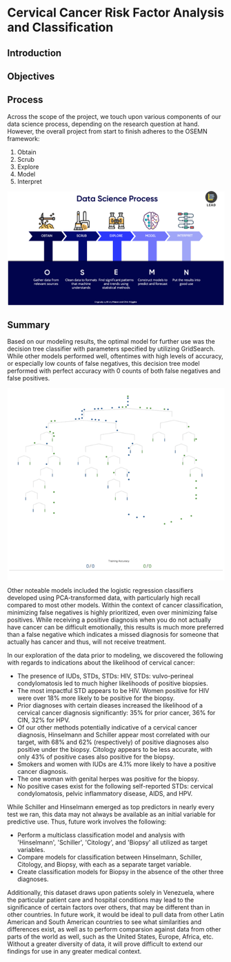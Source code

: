 
# Cervical Cancer Risk Factor Analysis and Classification


## Introduction


## Objectives


## Process

Across the scope of the project, we touch upon various components of our data science process, depending on the research question at hand. However, the overall project from start to finish adheres to the OSEMN framework:

1. Obtain
2. Scrub
3. Explore
4. Model
5. Interpret

<img src='Images/OSEMN _framework.png'>

## Summary

Based on our modeling results, the optimal model for further use was the decision tree classifier with parameters specified by utilizing GridSearch. While other models performed well, oftentimes with high levels of accuracy, or especially low counts of false negatives, this decision tree model performed with perfect accuracy with 0 counts of both false negatives and false positives.

<img src='Images/dt.gif' align="middle">

Other noteable models included the logistic regression classifiers developed using PCA-transformed data, with particularly high recall compared to most other models. Within the context of cancer classification, minimizing false negatives is highly prioritized, even over minimizing false positives. While receiving a positive diagnosis when you do not actually have cancer can be difficult emotionally, this results is much more preferred than a false negative which indicates a missed diagnosis for someone that actually has cancer and thus, will not receive treatment.

In our exploration of the data prior to modeling, we discovered the following with regards to indications about the likelihood of cervical cancer:
* The presence of IUDs, STDs, STDs: HIV, STDs: vulvo-perineal condylomatosis led to much higher likelihoods of positive biopsies.
* The most impactful STD appears to be HIV. Women positive for HIV were over 18% more likely to be positive for the biopsy.
* Prior diagnoses with certain dieases increased the likelihood of a cervical cancer diagnosis significantly: 35% for prior cancer, 36% for CIN, 32% for HPV.
* Of our other methods potentially indicative of a cervical cancer diagnosis, Hinselmann and Schiller appear most correlated with our target, with 68% and 62% (respectively) of positive diagnoses also positive under the biopsy. Citology appears to be less accurate, with only 43% of positive cases also positive for the biopsy.
* Smokers and women with IUDs are 4.1% more likely to have a positive cancer diagnosis.
* The one woman with genital herpes was positive for the biopsy.
* No positive cases exist for the following self-reported STDs: cervical condylomatosis, pelvic inflammatory disease, AIDS, and HPV.

While Schiller and Hinselmann emerged as top predictors in nearly every test we ran, this data may not always be available as an initial variable for predictive use. Thus, future work involves the following:
* Perform a multiclass classification model and analysis with 'Hinselmann', 'Schiller', 'Citology', and 'Biopsy' all utilized as target variables.
* Compare models for classification between Hinselmann, Schiller, Citology, and Biopsy, with each as a separate target variable.
* Create classification models for Biopsy in the absence of the other three diagnoses.

Additionally, this dataset draws upon patients solely in Venezuela, where the particular patient care and hospital conditions may lead to the significance of certain factors over others, that may be different than in other countries. In future work, it would be ideal to pull data from other Latin American and South American countries to see what similarities and differences exist, as well as to perform comparsion against data from other parts of the world as well, such as the United States, Europe, Africa, etc. Without a greater diversity of data, it will prove difficult to extend our findings for use in any greater medical context.